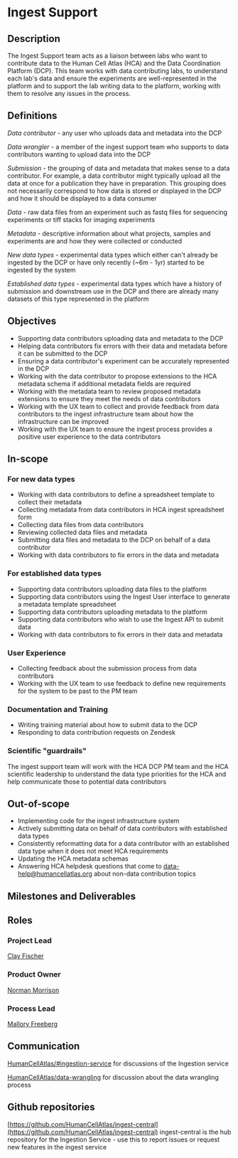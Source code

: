 # Ingest Support

## Description

The Ingest Support team acts as a liaison between labs who want to contribute data to the Human Cell Atlas (HCA) and the Data Coordination Platform (DCP). This team works with data contributing labs, to understand each lab's data and ensure the experiments are well-represented in the platform and to support the lab writing data to the platform, working with them to resolve any issues in the process.

## Definitions

*Data contributor* - any user who uploads data and metadata into the DCP

*Data wrangler* - a member of the ingest support team who supports to data contributors wanting to upload data into the DCP

*Submission* - the grouping of data and metadata that makes sense to a data contributor. For example, a data contributor might typically upload all the data at once for a publication they have in preparation. This grouping does not necessarily correspond to how data is stored or displayed in the DCP and how it should be displayed to a data consumer

*Data* - raw data files from an experiment such as fastq files for sequencing experiments or tiff stacks for imaging experiments

*Metadata* - descriptive information about what projects, samples and experiments are and how they were collected or conducted

*New data types* - experimental data types which either can't already be ingested by the DCP or have only recently (~6m - 1yr) started to be ingested by the system

*Established data types* - experimental data types which have a history of submission and downstream use in the DCP and there are already many datasets of this type represented in the platform

## Objectives

- Supporting data contributors uploading data and metadata to the DCP
- Helping data contributors fix errors with their data and metadata before it can be submitted to the DCP
- Ensuring a data contributor's experiment can be accurately represented in the DCP
- Working with the data contributor to propose extensions to the HCA metadata schema if additional metadata fields are required
- Working with the metadata team to review proposed metadata extensions to ensure they meet the needs of data contributors
- Working with the UX team to collect and provide feedback from data contributors to the ingest infrastructure team about how the infrastructure can be improved
- Working with the UX team to ensure the ingest process provides a positive user experience to the data contributors

## In-scope

### For new data types

- Working with data contributors to define a spreadsheet template to collect their metadata
- Collecting metadata from data contributors in HCA ingest spreadsheet form
- Collecting data files from data contributors
- Reviewing collected data files and metadata
- Submitting data files and metadata to the DCP on behalf of a data contributor
- Working with data contributors to fix errors in the data and metadata

### For established data types

- Supporting data contributors uploading data files to the platform
- Supporting data contributors using the Ingest User interface to generate a metadata template spreadsheet
- Supporting data contributors uploading metadata to the platform
- Supporting data contributors who wish to use the Ingest API to submit data
- Working with data contributors to fix errors in their data and metadata

### User Experience

- Collecting feedback about the submission process from data contributors
- Working with the UX team to use feedback to define new requirements for the system to be past to the PM team

### Documentation and Training

- Writing training material about how to submit data to the DCP
- Responding to data contribution requests on Zendesk

### Scientific "guardrails" 

The ingest support team will work with the HCA DCP PM team and the HCA scientific leadership to understand the data type priorities for the HCA and help communicate those to potential data contributors

## Out-of-scope

- Implementing code for the ingest infrastructure system
- Actively submitting data on behalf of data contributors with established data types
- Consistently reformatting data for a data contributor with an established data type when it does not meet HCA requirements
- Updating the HCA metadata schemas 
- Answering HCA helpdesk questions that come to data-help@humancellatlas.org about non-data contribution topics

## Milestones and Deliverables


## Roles

### Project Lead

[Clay Fischer](mailto:clmfisch@ucsc.edu)

### Product Owner

[Norman Morrison](mailto:norman@ebi.ac.uk)

### Process Lead

[Mallory Freeberg](mailto:mfreeberg@ebi.ac.uk)

## Communication

[HumanCellAtlas/#ingestion-service](https://humancellatlas.slack.com/messages/ingestion-service) for discussions of the Ingestion service

[HumanCellAtlas/data-wrangling](https://humancellatlas.slack.com/messages/data-wrangling) for discussion about the data wrangling process

## Github repositories

[https://github.com/HumanCellAtlas/ingest-central](https://github.com/HumanCellAtlas/ingest-central)
ingest-central is the hub repository for the Ingestion Service - use this to report issues or request new features in the ingest service
